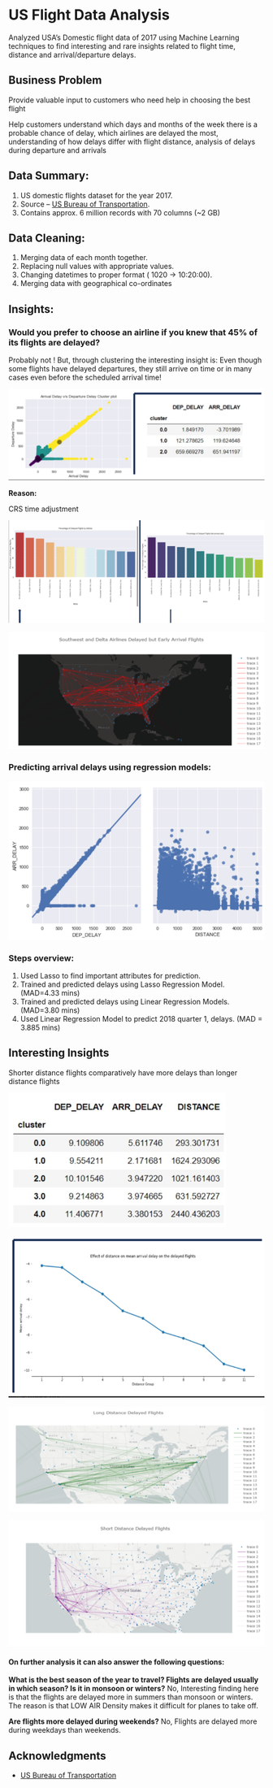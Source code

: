 # US Flight Data Analysis
Analyzed USA’s Domestic flight data of 2017 using Machine Learning techniques to find interesting and rare insights related to flight time, distance and arrival/departure delays. 

## Business Problem

Provide valuable input to customers who need help in choosing the best flight 

Help customers understand which days and months of the week there is a probable chance of delay, which airlines are delayed the most, understanding of how delays differ with flight distance, analysis of delays during departure and arrivals 

## Data Summary:
1) US domestic flights dataset for the year 2017.
2) Source – [US Bureau of Transportation](https://www.transportation.gov/).
3) Contains approx. 6 million records with 70 columns (~2 GB)

## Data Cleaning:
1) Merging data of each month together.
2) Replacing null values with appropriate values.
3) Changing datetimes to proper format ( 1020 -> 10:20:00).
4) Merging data with geographical co-ordinates

## Insights:
### Would you prefer to choose an airline if you knew that 45% of its flights are delayed?

Probably not ! 
But, through clustering the interesting insight is:
Even though some flights have delayed departures, they still arrive on time or in many cases even before the scheduled arrival time!

![image_descript](/images/1.png)

**Reason:** 

CRS time adjustment 

![image_descript](/images/2.png)

![image_descript](/images/3.png)

### Predicting arrival delays using regression models:

![image_descript](/images/4.png)

### Steps overview:

1) Used Lasso to find important attributes for prediction.
2) Trained and predicted delays using Lasso Regression Model. (MAD=4.33 mins)
3) Trained and predicted delays using Linear Regression Models. (MAD=3.80 mins)
4) Used Linear Regression Model to predict 2018 quarter 1, delays. (MAD = 3.885 mins)

## Interesting Insights
Shorter distance flights comparatively have more delays than longer distance flights

![image_descript](/images/5.png)

![image_descript](/images/6.png)

![image_descript](/images/7.png)

![image_descript](/images/8.png)


#### On further analysis it can also answer the following questions:

**What is the best season of the year to travel? Flights are delayed usually in which season? Is it in monsoon or winters?**
No, Interesting finding here is that the flights are delayed more in summers than monsoon or winters. The reason is that LOW AIR Density makes it difficult for planes to take off. 

**Are flights more delayed during weekends?**
No, Flights are delayed more during weekdays than weekends.


## Acknowledgments

* [US Bureau of Transportation](https://www.transportation.gov/)

